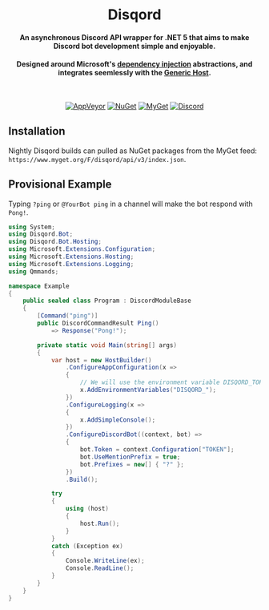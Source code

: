 <div align="center">
    <h1> Disqord </h1>
    <h4> An asynchronous Discord API wrapper for .NET 5 that aims to make Discord bot development simple and enjoyable. </h4>
    <h4> Designed around Microsoft's <a href="https://docs.microsoft.com/en-us/dotnet/core/extensions/dependency-injection">dependency injection</a> abstractions, and integrates seemlessly with the <a href="https://docs.microsoft.com/en-us/dotnet/core/extensions/generic-host">Generic Host</a>. </h4>
<br>

[![AppVeyor](https://img.shields.io/appveyor/ci/Quahu/disqord.svg?style=flat-square&label=AppVeyor&logo=appveyor)](https://ci.appveyor.com/project/Quahu/disqord)
[![NuGet](https://img.shields.io/nuget/v/Disqord.svg?style=flat-square&label=NuGet&logo=nuget)](https://www.nuget.org/packages/Disqord/)
[![MyGet](https://img.shields.io/myget/quahu/vpre/Disqord.svg?style=flat-square&label=MyGet&logo=nuget)](https://www.myget.org/feed/quahu/package/nuget/Disqord)
[![Discord](https://img.shields.io/discord/416256456505950215.svg?style=flat-square&label=Discord&logo=discord&color=738ADB)](https://discord.gg/eUMSXGZ)
</div>

## Installation
Nightly Disqord builds can pulled as NuGet packages from the MyGet feed: `https://www.myget.org/F/disqord/api/v3/index.json`.

## Provisional Example
Typing `?ping` or `@YourBot ping` in a channel will make the bot respond with `Pong!`.
```cs
using System;
using Disqord.Bot;
using Disqord.Bot.Hosting;
using Microsoft.Extensions.Configuration;
using Microsoft.Extensions.Hosting;
using Microsoft.Extensions.Logging;
using Qmmands;

namespace Example
{
    public sealed class Program : DiscordModuleBase
    {
        [Command("ping")]
        public DiscordCommandResult Ping()
            => Response("Pong!");

        private static void Main(string[] args)
        {
            var host = new HostBuilder()
                .ConfigureAppConfiguration(x =>
                {
                    // We will use the environment variable DISQORD_TOKEN for the bot token.
                    x.AddEnvironmentVariables("DISQORD_");
                })
                .ConfigureLogging(x =>
                {
                    x.AddSimpleConsole();
                })
                .ConfigureDiscordBot((context, bot) =>
                {
                    bot.Token = context.Configuration["TOKEN"];
                    bot.UseMentionPrefix = true;
                    bot.Prefixes = new[] { "?" };
                })
                .Build();

            try
            {
                using (host)
                {
                    host.Run();
                }
            }
            catch (Exception ex)
            {
                Console.WriteLine(ex);
                Console.ReadLine();
            }
        }
    }
}
```
